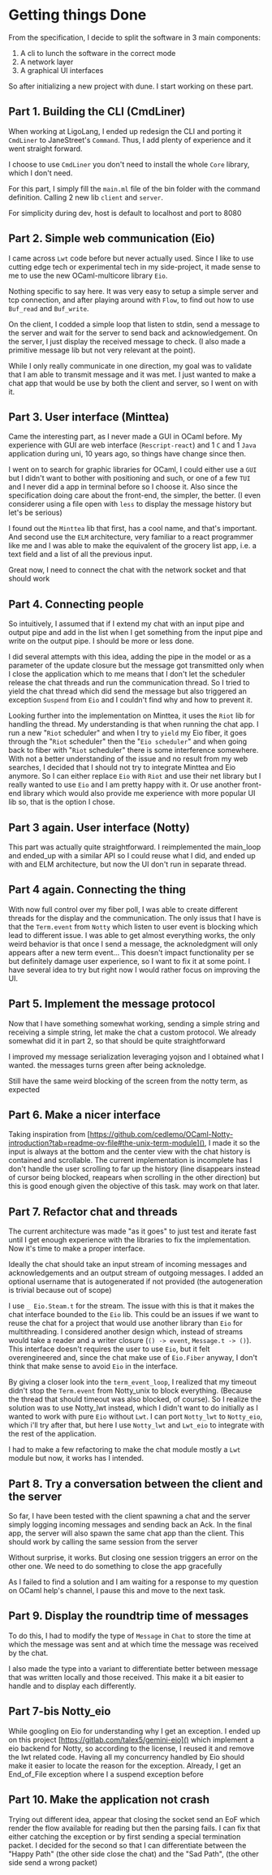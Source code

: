 # Getting things Done

From the specification, I decide to split the software in 3 main components:

1. A cli to lunch the software in the correct mode
1. A network layer
1. A graphical UI interfaces

So after initializing a new project with dune. I start working on these part.

## Part 1. Building the CLI (CmdLiner)

When working at LigoLang, I ended up redesign the CLI and porting it `CmdLiner` to JaneStreet's `Command`. Thus, I add plenty of experience and it went straight forward.

I choose to use `CmdLiner` you don't need to install the whole `Core` library, which I don't need.

For this part, I simply fill the `main.ml` file of the bin folder with the command definition. Calling 2 new lib `client` and `server`.

For simplicity during dev, host is default to localhost and port to 8080

## Part 2. Simple web communication (Eio)

I came across `Lwt` code before but never actually used. Since I like to use cutting edge tech or experimental tech in my side-project,
it made sense to me to use the new OCaml-multicore library `Eio`.

Nothing specific to say here. It was very easy to setup a simple server and tcp connection, and after playing around with `Flow`, to find out how to use `Buf_read` and `Buf_write`.

On the client, I codded a simple loop that listen to stdin, send a message to the server and wait for the server to send back and acknowledgement. On the server, I just display the received message to check.
(I also made a primitive message lib but not very relevant at the point).

While I only really communicate in one direction, my goal was to validate that I am able to transmit message and it was met. I just wanted to make a chat app that would be use by both the client and server, so I went on with it.

## Part 3. User interface (Minttea)

Came the interesting part, as I never made a GUI in OCaml before. My experience with GUI are web interface (`Rescript-react`) and 1 `C` and 1 `Java` application during uni, 10 years ago, so things have change since then.

I went on to search for graphic libraries for OCaml, I could either use a `GUI` but I didn't want to bother with positioning and such, or one of a few `TUI` and I never did a app in terminal before so I choose it. Also since the specification doing care about the front-end, the simpler, the better. (I even considerer using a file open with `less` to display the message history but let's be serious)

I found out the `Minttea` lib that first, has a cool name, and that's important. And second use the `ELM` architecture, very familiar to a react programmer like me and I was able to make the equivalent of the grocery list app, i.e. a text field and a list of all the previous input.

Great now, I need to connect the chat with the network socket and that should work

## Part 4. Connecting people

So intuitively, I assumed that if I extend my chat with an input pipe and output pipe and add in the list when I get something from the input pipe and write on the output pipe. I should be more or less done.

I did several attempts with this idea, adding the pipe in the model or as a parameter of the update closure but the message got transmitted only when I close the application which to me means that I don't let the scheduler release the chat threads and run the communication thread.
So I tried to yield the chat thread which did send the message but also triggered an exception `Suspend` from `Eio` and I couldn't find why and how to prevent it.

Looking further into the implementation on Minttea, it uses the `Riot` lib for handling the thread. My understanding is that when running the chat app. I run a new "`Riot` scheduler" and when I try to `yield` my Eio fiber, it goes through the "`Riot` scheduler" then the "`Eio scheduler`" and when going back to fiber with "`Riot` scheduler" there is some interference somewhere. With not a better understanding of the issue and no result from my web searches, I decided that I should not try to integrate Minttea and Eio anymore. So I can either replace `Eio` with `Riot` and use their net library but I really wanted to use `Eio` and I am pretty happy with it. Or use another front-end library which would also provide me experience with more popular UI lib so, that is the option I chose.

## Part 3 again. User interface (Notty)

This part was actually quite straightforward. I reimplemented the main_loop and ended_up with a similar API so I could reuse what I did, and ended up with and ELM architecture, but now the UI don't run in separate thread.

## Part 4 again. Connecting the thing

With now full control over my fiber poll, I was able to create different threads for the display and the communication. The only issus that I have is that the `Term.event` from `Notty` which listen to user event is blocking which lead to different issue.
I was able to get almost everything works, the only weird behavior is that once I send a message, the acknoledgment will only appears after a new term event... This doesn't impact functionality per se but definitely damage user experience, so I want to fix it at some point. I have several idea to try but right now I would rather focus on improving the UI.

## Part 5. Implement the message protocol

Now that I have something somewhat working, sending a simple string and receiving a simple string, let make the chat a custom protocol.
We already somewhat did it in part 2, so that should be quite straightforward

I improved my message serialization leveraging yojson and I obtained what I wanted. the messages turns green after being acknoledge.

Still have the same weird blocking of the screen from the notty term, as expected

## Part 6. Make a nicer interface

Taking inspiration from [https://github.com/cedlemo/OCaml-Notty-introduction?tab=readme-ov-file#the-unix-term-module](), I made it so the input is always at the bottom and the center view with the chat history is contained and scrollable.
The current implementation is incomplete has I don't handle the user scrolling to far up the history (line disappears instead of cursor being blocked, reapears when scrolling in the other direction) but this is good enough given the objective of this task. may work on that later.

## Part 7. Refactor chat and threads

The current architecture was made "as it goes" to just test and iterate fast until I get enough experience with the libraries to fix the implementation. Now it's time to make a proper interface.

Ideally the chat should take an input stream of incoming messages and acknowledgements and an output stream of outgoing messages.
I added an optional username that is autogenerated if not provided (the autogeneration is trivial because out of scope)

I use `_ Eio.Steam.t` for the stream. The issue with this is that it makes the chat interface bounded to the `Eio` lib. This could be an issues if we want to reuse the chat for a project that would use another library than `Eio` for multithreading. I considered another design which, instead of streams would take a reader and a writer closure (`() -> event`, `Message.t -> ()`). This interface doesn't requires the user to use `Eio`, but it felt overengineered and, since the chat make use of `Eio.Fiber` anyway, I don't think that make sense to avoid `Eio` in the interface.

By giving a closer look into the `term_event_loop`, I realized that my timeout didn't stop the `Term.event` from Notty_unix to block everything. (Because the thread that should timeout was also blocked, of course). So I realize the solution was to use Notty_lwt instead, which I didn't want to do initially as I wanted to work with pure `Eio` without `Lwt`. I can port `Notty_lwt` to `Notty_eio`, which i'll try after that, but here I use `Notty_lwt` and `Lwt_eio` to integrate with the rest of the application.

I had to make a few refactoring to make the chat module mostly a `Lwt` module but now, it works has I intended.

## Part 8. Try a conversation between the client and the server

So far, I have been tested with the client spawning a chat and the server simply logging incoming messages and sending back an Ack.
In the final app, the server will also spawn the same chat app than the client. This should work by calling the same session from the server

Without surprise, it works. But closing one session triggers an error on the other one. We need to do something to close the app gracefully

As I failed to find a solution and I am waiting for a response to my question on OCaml help's channel, I pause this and move to the next task.

## Part 9. Display the roundtrip time of messages

To do this, I had to modify the type of `Message` in `Chat` to store the time at which the message was sent and at which time the message was received by the chat.

I also made the type into a variant to differentiate better between message that was written locally and those received. This make it a bit easier to handle and to display each differently.

## Part 7-bis Notty_eio

While googling on Eio for understanding why I get an exception. I ended up on this project [https://gitlab.com/talex5/gemini-eio]() which implement a eio backend for Notty, so according to the license, I reused it and remove the lwt related code. Having all my concurrency handled by Eio should make it easier to locate the reason for the exception. Already, I get an End_of_File exception where I a suspend exception before

## Part 10. Make the application not crash

Trying out different idea, appear that closing the socket send an EoF which render the flow available for reading but then the parsing fails.
I can fix that either catching the exception or by first sending a special termination packet.
I decided for the second so that I can differentiate between the "Happy Path" (the other side close the chat) and the "Sad Path", (the other side send a wrong packet)
